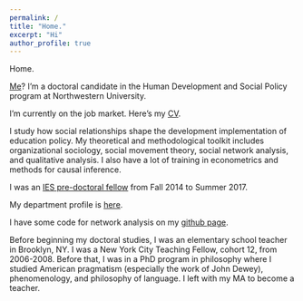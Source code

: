 ```yaml
---
permalink: /
title: "Home."
excerpt: "Hi"
author_profile: true
---
```


Home.

[Me](http://ramorel.github.io/about)? I’m a doctoral candidate in the Human Development and Social Policy program at Northwestern University.

I’m currently on the job market. Here’s my [CV](http://ramorel.github.io/CV).

I study how social relationships shape the development implementation of education policy. My theoretical and methodological toolkit includes organizational sociology, social movement theory, social network analysis, and qualitative analysis. I also have a lot of training in econometrics and methods for causal inference.

I was an [IES pre-doctoral fellow](http://www.mpes.sesp.northwestern.edu/people/current-students/) from Fall 2014 to Summer 2017.

My department profile is [here](http://www.sesp.northwestern.edu/profile/?p=22703&/RichardPaquin%20Morel/).

I have some code for network analysis on my [github page](http://www.github.com/ramorel).

Before beginning my doctoral studies, I was an elementary school teacher in Brooklyn, NY. I was a New York City Teaching Fellow, cohort 12, from 2006-2008. Before that, I was in a PhD program in philosophy where I studied American pragmatism (especially the work of John Dewey), phenomenology, and philosophy of language. I left with my MA to become a teacher.

